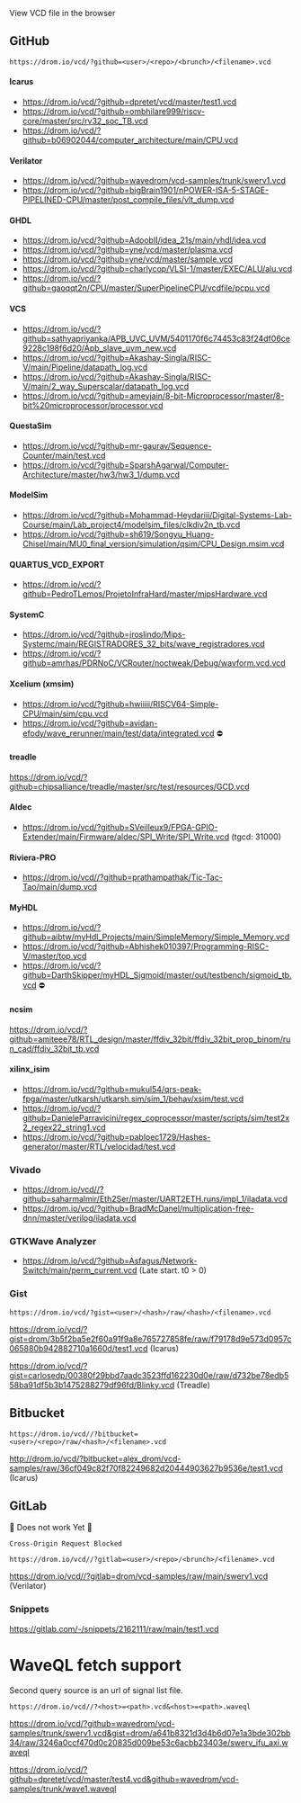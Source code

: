 View VCD file in the browser

## GitHub

`https://drom.io/vcd/?github=<user>/<repo>/<brunch>/<filename>.vcd`

#### Icarus
* https://drom.io/vcd/?github=dpretet/vcd/master/test1.vcd
* https://drom.io/vcd/?github=ombhilare999/riscv-core/master/src/rv32_soc_TB.vcd
* https://drom.io/vcd/?github=b06902044/computer_architecture/main/CPU.vcd

#### Verilator
* https://drom.io/vcd/?github=wavedrom/vcd-samples/trunk/swerv1.vcd
* https://drom.io/vcd/?github=bigBrain1901/nPOWER-ISA-5-STAGE-PIPELINED-CPU/master/post_compile_files/vlt_dump.vcd

#### GHDL
* https://drom.io/vcd/?github=AdoobII/idea_21s/main/vhdl/idea.vcd
* https://drom.io/vcd/?github=yne/vcd/master/plasma.vcd
* https://drom.io/vcd/?github=yne/vcd/master/sample.vcd
* https://drom.io/vcd/?github=charlycop/VLSI-1/master/EXEC/ALU/alu.vcd
* https://drom.io/vcd/?github=gaoqqt2n/CPU/master/SuperPipelineCPU/vcdfile/pcpu.vcd

#### VCS
* https://drom.io/vcd/?github=sathyapriyanka/APB_UVC_UVM/5401170f6c74453c83f24df06ce9228c198f6d20/Apb_slave_uvm_new.vcd
* https://drom.io/vcd/?github=Akashay-Singla/RISC-V/main/Pipeline/datapath_log.vcd
* https://drom.io/vcd/?github=Akashay-Singla/RISC-V/main/2_way_Superscalar/datapath_log.vcd
* https://drom.io/vcd/?github=ameyjain/8-bit-Microprocessor/master/8-bit%20microprocessor/processor.vcd

#### QuestaSim
* https://drom.io/vcd/?github=mr-gaurav/Sequence-Counter/main/test.vcd
* https://drom.io/vcd/?github=SparshAgarwal/Computer-Architecture/master/hw3/hw3_1/dump.vcd

#### ModelSim
* https://drom.io/vcd/?github=Mohammad-Heydariii/Digital-Systems-Lab-Course/main/Lab_project4/modelsim_files/clkdiv2n_tb.vcd
* https://drom.io/vcd/?github=sh619/Songyu_Huang-Chisel/main/MU0_final_version/simulation/qsim/CPU_Design.msim.vcd

#### QUARTUS_VCD_EXPORT
* https://drom.io/vcd/?github=PedroTLemos/ProjetoInfraHard/master/mipsHardware.vcd 

#### SystemC
* https://drom.io/vcd/?github=jroslindo/Mips-Systemc/main/REGISTRADORES_32_bits/wave_registradores.vcd
* https://drom.io/vcd/?github=amrhas/PDRNoC/VCRouter/noctweak/Debug/wavform.vcd.vcd

#### Xcelium (xmsim)
* https://drom.io/vcd/?github=hwiiiii/RISCV64-Simple-CPU/main/sim/cpu.vcd
* https://drom.io/vcd/?github=avidan-efody/wave_rerunner/main/test/data/integrated.vcd ⛔

#### treadle
https://drom.io/vcd/?github=chipsalliance/treadle/master/src/test/resources/GCD.vcd

#### Aldec
* https://drom.io/vcd/?github=SVeilleux9/FPGA-GPIO-Extender/main/Firmware/aldec/SPI_Write/SPI_Write.vcd (tgcd: 31000)

#### Riviera-PRO
* https://drom.io/vcd//?github=prathampathak/Tic-Tac-Tao/main/dump.vcd

#### MyHDL
* https://drom.io/vcd/?github=aibtw/myHdl_Projects/main/SimpleMemory/Simple_Memory.vcd
* https://drom.io/vcd/?github=Abhishek010397/Programming-RISC-V/master/top.vcd
* https://drom.io/vcd/?github=DarthSkipper/myHDL_Sigmoid/master/out/testbench/sigmoid_tb.vcd ⛔

#### ncsim
https://drom.io/vcd/?github=amiteee78/RTL_design/master/ffdiv_32bit/ffdiv_32bit_prop_binom/run_cad/ffdiv_32bit_tb.vcd

#### xilinx_isim
* https://drom.io/vcd/?github=mukul54/qrs-peak-fpga/master/utkarsh/utkarsh.sim/sim_1/behav/xsim/test.vcd
* https://drom.io/vcd/?github=DanieleParravicini/regex_coprocessor/master/scripts/sim/test2x2_regex22_string1.vcd
* https://drom.io/vcd/?github=pabloec1729/Hashes-generator/master/RTL/velocidad/test.vcd

### Vivado
* https://drom.io/vcd//?github=saharmalmir/Eth2Ser/master/UART2ETH.runs/impl_1/iladata.vcd
* https://drom.io/vcd/?github=BradMcDanel/multiplication-free-dnn/master/verilog/iladata.vcd

### GTKWave Analyzer
* https://drom.io/vcd/?github=Asfagus/Network-Switch/main/perm_current.vcd (Late start. t0 > 0)

### Gist

`https://drom.io/vcd/?gist=<user>/<hash>/raw/<hash>/<filename>.vcd`

https://drom.io/vcd/?gist=drom/3b5f2ba5e2f60a91f9a8e765727858fe/raw/f79178d9e573d0957c065880b942882710a1660d/test1.vcd (Icarus)

https://drom.io/vcd/?gist=carlosedp/00380f29bbd7aadc3523ffd162230d0e/raw/d732be78edb558ba91df5b3b1475288279df96fd/Blinky.vcd (Treadle)

## Bitbucket

`https://drom.io/vcd//?bitbucket=<user>/<repo>/raw/<hash>/<filename>.vcd`

http://drom.io/vcd/?bitbucket=alex_drom/vcd-samples/raw/36cf049c82f70f82249682d20444903627b9536e/test1.vcd (Icarus)

## GitLab

:construction: Does not work Yet :construction:

`Cross-Origin Request Blocked`

`https://drom.io/vcd//?gitlab=<user>/<repo>/<brunch>/<filename>.vcd`

https://drom.io/vcd//?gitlab=drom/vcd-samples/raw/main/swerv1.vcd (Verilator)

### Snippets

https://gitlab.com/-/snippets/2162111/raw/main/test1.vcd


# WaveQL fetch support

Second query source is an url of signal list file.

`https://drom.io/vcd//?<host>=<path>.vcd&<host>=<path>.waveql`

https://drom.io/vcd/?github=wavedrom/vcd-samples/trunk/swerv1.vcd&gist=drom/a641b8321d3d4b6d07e1a3bde302bb34/raw/3246a0ccf470d0c20835d009be53c6acbb23403e/swerv_ifu_axi.waveql

https://drom.io/vcd/?github=dpretet/vcd/master/test4.vcd&github=wavedrom/vcd-samples/trunk/wave1.waveql
